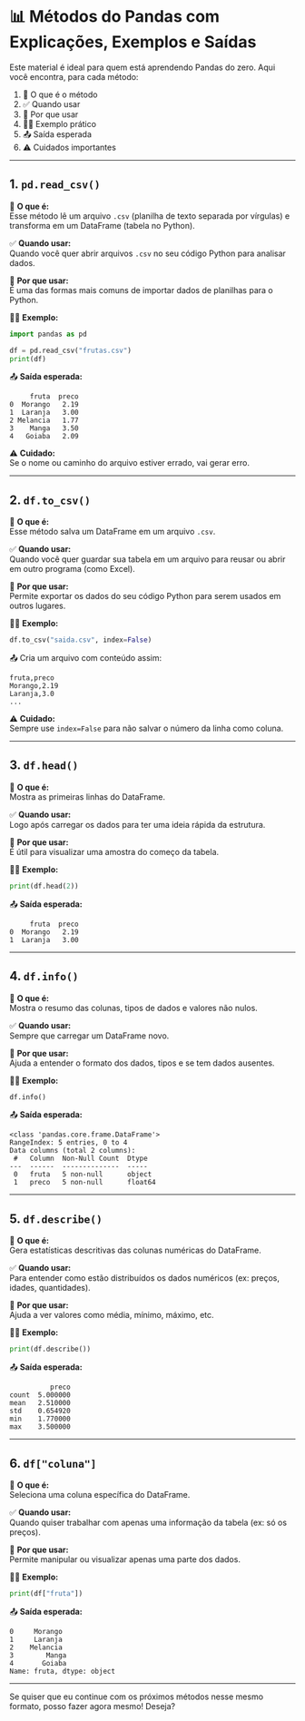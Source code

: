 
# 📊 Métodos do Pandas com Explicações, Exemplos e Saídas

Este material é ideal para quem está aprendendo Pandas do zero. Aqui você encontra, para cada método:

1. 📘 O que é o método  
2. ✅ Quando usar  
3. 🤔 Por que usar  
4. 👨‍💻 Exemplo prático  
5. 📤 Saída esperada  
6. ⚠️ Cuidados importantes  

---

## 1. `pd.read_csv()`

📘 **O que é:**  
Esse método lê um arquivo `.csv` (planilha de texto separada por vírgulas) e transforma em um DataFrame (tabela no Python).

✅ **Quando usar:**  
Quando você quer abrir arquivos `.csv` no seu código Python para analisar dados.

🤔 **Por que usar:**  
É uma das formas mais comuns de importar dados de planilhas para o Python.

👨‍💻 **Exemplo:**

```python
import pandas as pd

df = pd.read_csv("frutas.csv")
print(df)
```

📤 **Saída esperada:**
```
     fruta  preco
0  Morango   2.19
1  Laranja   3.00
2 Melancia   1.77
3    Manga   3.50
4   Goiaba   2.09
```

⚠️ **Cuidado:**  
Se o nome ou caminho do arquivo estiver errado, vai gerar erro.

---

## 2. `df.to_csv()`

📘 **O que é:**  
Esse método salva um DataFrame em um arquivo `.csv`.

✅ **Quando usar:**  
Quando você quer guardar sua tabela em um arquivo para reusar ou abrir em outro programa (como Excel).

🤔 **Por que usar:**  
Permite exportar os dados do seu código Python para serem usados em outros lugares.

👨‍💻 **Exemplo:**

```python
df.to_csv("saida.csv", index=False)
```

📤 Cria um arquivo com conteúdo assim:
```
fruta,preco
Morango,2.19
Laranja,3.0
...
```

⚠️ **Cuidado:**  
Sempre use `index=False` para não salvar o número da linha como coluna.

---

## 3. `df.head()`

📘 **O que é:**  
Mostra as primeiras linhas do DataFrame.

✅ **Quando usar:**  
Logo após carregar os dados para ter uma ideia rápida da estrutura.

🤔 **Por que usar:**  
É útil para visualizar uma amostra do começo da tabela.

👨‍💻 **Exemplo:**

```python
print(df.head(2))
```

📤 **Saída esperada:**
```
     fruta  preco
0  Morango   2.19
1  Laranja   3.00
```

---

## 4. `df.info()`

📘 **O que é:**  
Mostra o resumo das colunas, tipos de dados e valores não nulos.

✅ **Quando usar:**  
Sempre que carregar um DataFrame novo.

🤔 **Por que usar:**  
Ajuda a entender o formato dos dados, tipos e se tem dados ausentes.

👨‍💻 **Exemplo:**

```python
df.info()
```

📤 **Saída esperada:**
```
<class 'pandas.core.frame.DataFrame'>
RangeIndex: 5 entries, 0 to 4
Data columns (total 2 columns):
 #   Column  Non-Null Count  Dtype  
---  ------  --------------  -----  
 0   fruta   5 non-null      object 
 1   preco   5 non-null      float64
```

---

## 5. `df.describe()`

📘 **O que é:**  
Gera estatísticas descritivas das colunas numéricas do DataFrame.

✅ **Quando usar:**  
Para entender como estão distribuídos os dados numéricos (ex: preços, idades, quantidades).

🤔 **Por que usar:**  
Ajuda a ver valores como média, mínimo, máximo, etc.

👨‍💻 **Exemplo:**

```python
print(df.describe())
```

📤 **Saída esperada:**
```
          preco
count  5.000000
mean   2.510000
std    0.654920
min    1.770000
max    3.500000
```

---

## 6. `df["coluna"]`

📘 **O que é:**  
Seleciona uma coluna específica do DataFrame.

✅ **Quando usar:**  
Quando quiser trabalhar com apenas uma informação da tabela (ex: só os preços).

🤔 **Por que usar:**  
Permite manipular ou visualizar apenas uma parte dos dados.

👨‍💻 **Exemplo:**

```python
print(df["fruta"])
```

📤 **Saída esperada:**
```
0     Morango
1     Laranja
2    Melancia
3        Manga
4       Goiaba
Name: fruta, dtype: object
```

---

Se quiser que eu continue com os próximos métodos nesse mesmo formato, posso fazer agora mesmo! Deseja?
